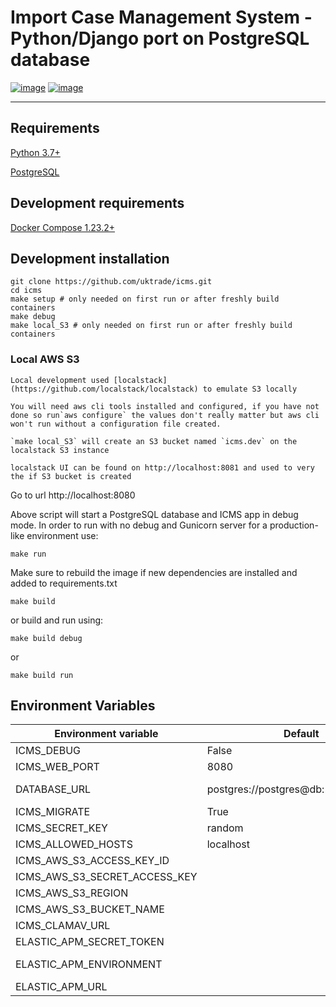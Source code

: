 # Import Case Management System - Python/Django port on PostgreSQL database

[![image](https://circleci.com/gh/uktrade/icms/tree/master.svg?style=svg)](https://circleci.com/gh/uktrade/icms/tree/master)
[![image](https://codecov.io/gh/uktrade/icms/branch/master/graph/badge.svg)](https://codecov.io/gh/uktrade/icms)

<!-- [![circle-ci-image]][circle-ci] -->
<!-- [![codecov-image]][codecov] -->

---

## Requirements

[Python 3.7+](https://www.python.org/downloads/release/python-372/)


[PostgreSQL](https://www.postgresql.org/)

## Development requirements

[Docker Compose 1.23.2+](https://docs.docker.com/compose/)



## Development installation

    git clone https://github.com/uktrade/icms.git
    cd icms
    make setup # only needed on first run or after freshly build containers
    make debug
    make local_S3 # only needed on first run or after freshly build containers

### Local AWS S3
    Local development used [localstack](https://github.com/localstack/localstack) to emulate S3 locally

    You will need aws cli tools installed and configured, if you have not done so run`aws configure` the values don't really matter but aws cli won't run without a configuration file created.

    `make local_S3` will create an S3 bucket named `icms.dev` on the localstack S3 instance

    localstack UI can be found on http://localhost:8081 and used to very the if S3 bucket is created

Go to url http://localhost:8080

Above script will start a PostgreSQL database and ICMS app in debug mode. In order to run with no debug and Gunicorn server for a production-like environment use:

    make run

Make sure to rebuild the image if new dependencies are installed and added to requirements.txt

    make build

or build and run using:

    make build debug

or

    make build run


## Environment Variables

| Environment variable              | Default                                    | Notes                                                  |
| --------------------------------- | ------------------------------------------ | ---------------------------------                      |
| ICMS_DEBUG                        | False                                      |                                                        |
| ICMS_WEB_PORT                     | 8080                                       |                                                        |
| DATABASE_URL                      | postgres://postgres@db:5432/postgres       | Format postgres://username/password@host:port/database |
| ICMS_MIGRATE                      | True                                       | Runs Django migrate before starting the app            |
| ICMS_SECRET_KEY                   | random                                     | Django secret key                                      |
| ICMS_ALLOWED_HOSTS                | localhost                                  | Comma separated list of hosts                          |
| ICMS_AWS_S3_ACCESS_KEY_ID         |                                            | Access Key ID from AWS console                         |
| ICMS_AWS_S3_SECRET_ACCESS_KEY     |                                            | Secret Access Key from AWS console                     |
| ICMS_AWS_S3_REGION                |                                            | E.g. eu-west-2                                         |
| ICMS_AWS_S3_BUCKET_NAME           |                                            | E.g. ICMS                                              |
| ICMS_CLAMAV_URL                   |                                            | E.g. https://test:pass@clamav.digital/v2/scan          |
| ELASTIC_APM_SECRET_TOKEN          |                                            | Elastic APM server secret token for sending metrics    |
| ELASTIC_APM_ENVIRONMENT          |                                             | ICMS deployment env to separate metrics per env. e.g. prod|
| ELASTIC_APM_URL          |                                                     | Elastic APM server URL                                 |

